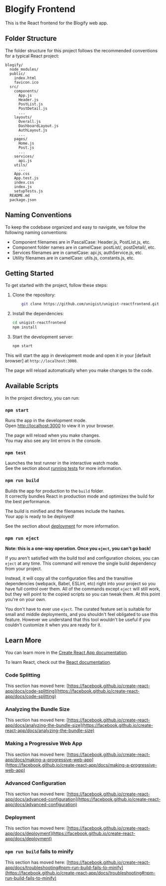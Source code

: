 # Blogify Frontend

This is the React frontend for the Blogify web app.

## Folder Structure

The folder structure for this project follows the recommended conventions for a typical React project:

```editorconfig
blogify/
  node_modules/
  public/
    index.html
    favicon.ico
  src/
    components/
      App.js
      Header.js
      PostList.js
      PostDetail.js
      ...
    layouts/
      Overall.js
      DashboardLayout.js
      AuthLayout.js
      ...
    pages/
      Home.js
      Post.js
      ...
    services/
      api.js
    utils/
      ...
    App.css
    App.test.js
    index.css
    index.js
    setupTests.js
  README.md
  package.json
```

## Naming Conventions

To keep the codebase organized and easy to navigate, we follow the following naming conventions:

- Component filenames are in PascalCase: Header.js, PostList.js, etc.
- Component folder names are in camelCase: postList/, postDetail/, etc.
- Services filenames are in camelCase: api.js, authService.js, etc.
- Utility filenames are in camelCase: utils.js, constants.js, etc.

## Getting Started

To get started with the project, follow these steps:

1. Clone the repository:

    ```bash
        git clone https://github.com/unigist/unigist-reactfrontend.git
    ```

2. Install the dependencies:

    ```sh
    cd unigist-reactfrontend
    npm install
    ```

3. Start the development server:

    ```sh
    npm start
    ```

This will start the app in development mode and open it in your [default browser] at `http://localhost:3000`.

The page will reload automatically when you make changes to the code.


## Available Scripts

In the project directory, you can run:

### `npm start`

Runs the app in the development mode.\
Open [http://localhost:3000](http://localhost:3000) to view it in your browser.

The page will reload when you make changes.\
You may also see any lint errors in the console.

### `npm test`

Launches the test runner in the interactive watch mode.\
See the section about [running tests](https://facebook.github.io/create-react-app/docs/running-tests) for more information.

### `npm run build`

Builds the app for production to the `build` folder.\
It correctly bundles React in production mode and optimizes the build for the best performance.

The build is minified and the filenames include the hashes.\
Your app is ready to be deployed!

See the section about [deployment](https://facebook.github.io/create-react-app/docs/deployment) for more information.

### `npm run eject`

**Note: this is a one-way operation. Once you `eject`, you can't go back!**

If you aren't satisfied with the build tool and configuration choices, you can `eject` at any time. This command will remove the single build dependency from your project.

Instead, it will copy all the configuration files and the transitive dependencies (webpack, Babel, ESLint, etc) right into your project so you have full control over them. All of the commands except `eject` will still work, but they will point to the copied scripts so you can tweak them. At this point you're on your own.

You don't have to ever use `eject`. The curated feature set is suitable for small and middle deployments, and you shouldn't feel obligated to use this feature. However we understand that this tool wouldn't be useful if you couldn't customize it when you are ready for it.

## Learn More

You can learn more in the [Create React App documentation](https://facebook.github.io/create-react-app/docs/getting-started).

To learn React, check out the [React documentation](https://reactjs.org/).

### Code Splitting

This section has moved here: [https://facebook.github.io/create-react-app/docs/code-splitting](https://facebook.github.io/create-react-app/docs/code-splitting)

### Analyzing the Bundle Size

This section has moved here: [https://facebook.github.io/create-react-app/docs/analyzing-the-bundle-size](https://facebook.github.io/create-react-app/docs/analyzing-the-bundle-size)

### Making a Progressive Web App

This section has moved here: [https://facebook.github.io/create-react-app/docs/making-a-progressive-web-app](https://facebook.github.io/create-react-app/docs/making-a-progressive-web-app)

### Advanced Configuration

This section has moved here: [https://facebook.github.io/create-react-app/docs/advanced-configuration](https://facebook.github.io/create-react-app/docs/advanced-configuration)

### Deployment

This section has moved here: [https://facebook.github.io/create-react-app/docs/deployment](https://facebook.github.io/create-react-app/docs/deployment)

### `npm run build` fails to minify

This section has moved here: [https://facebook.github.io/create-react-app/docs/troubleshooting#npm-run-build-fails-to-minify](https://facebook.github.io/create-react-app/docs/troubleshooting#npm-run-build-fails-to-minify)
